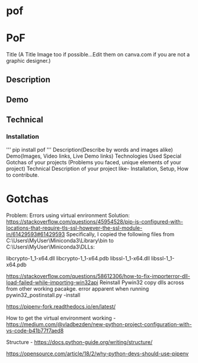 # pof



# PoF
Title (A Title Image too if possible…Edit them on canva.com if you are not a graphic designer.)
## Description

## Demo

## Technical

### Installation

'''
pip install pof
'''
Description(Describe by words and images alike)
Demo(Images, Video links, Live Demo links)
Technologies Used
Special Gotchas of your projects (Problems you faced, unique elements of your project)
Technical Description of your project like- Installation, Setup, How to contribute.



# Gotchas
Problem: Errors using virtual enrironment
Solution: https://stackoverflow.com/questions/45954528/pip-is-configured-with-locations-that-require-tls-ssl-however-the-ssl-module-in/61429593#61429593
Specifically, I copied the following files from C:\Users\MyUser\Miniconda3\Library\bin to C:\Users\MyUser\Miniconda3\DLLs:

libcrypto-1_1-x64.dll
libcrypto-1_1-x64.pdb
libssl-1_1-x64.dll
libssl-1_1-x64.pdb

https://stackoverflow.com/questions/58612306/how-to-fix-importerror-dll-load-failed-while-importing-win32api
Reinstall Pywin32
copy dlls across from other working pacakge. error apparent when running pywin32_postinstall.py -install



https://pipenv-fork.readthedocs.io/en/latest/ 

How to get the virtual environment working - https://medium.com/@vladbezden/new-python-project-configuration-with-vs-code-b41b77f7aed8

Structure - https://docs.python-guide.org/writing/structure/ 

https://opensource.com/article/18/2/why-python-devs-should-use-pipenv 